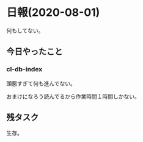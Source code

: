 # 日報(2020-08-01)

何もしてない。

## 今日やったこと

### cl-db-index

頭悪すぎて何も進んでない。

おまけになろう読んでるから作業時間１時間しかない。

## 残タスク

生存。
